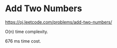 Add Two Numbers
==================

https://oj.leetcode.com/problems/add-two-numbers/

O(n) time complexity.

676 ms time cost.